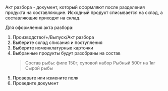 ﻿Акт разбора - документ, который оформляют после разделения продукта на составляющие. 
Исходный продукт списывается на склад, а составляющие приходят на склад.

Для оформления акта разбора:
1. Производство/+/Выпуск/Акт разбора
2. Выберите склад списания и поступления
3. Выберите номенклатурные карточки
4. Выбранные продукты будут разобраны на состав
	>Состав рыбы: филе 150г, суповой набор Рыбный 500г на 1кг Сырой рыбы
5. Проверьте или измените поля
6. Проведите документ
